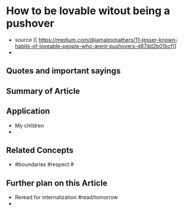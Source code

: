 
# How to be lovable witout being a pushover
- source [[ https://medium.com/@iamalexmathers/11-lesser-known-habits-of-loveable-people-who-arent-pushovers-d87dd2b01bcf]]
-  

## Quotes and important sayings


## Summary of Article 



## Application
- My children
- 


## Related Concepts
- #boundaries #respect #

## Further plan on this Article
- Reread for internalization #read/tomorrow
- 
